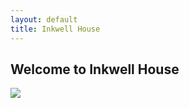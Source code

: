 ```yaml
---
layout: default
title: Inkwell House
---
```


Welcome to Inkwell House
---

<div class="jumbotron">
    <div class="thumbnail">
        <img style="margin:0 auto;" src="https://googledrive.com/host/0B_IavNgfTzO_em5JXzh1TE1fTGc/deadliest-man-alive.jpg" />
    </div>
</div>
